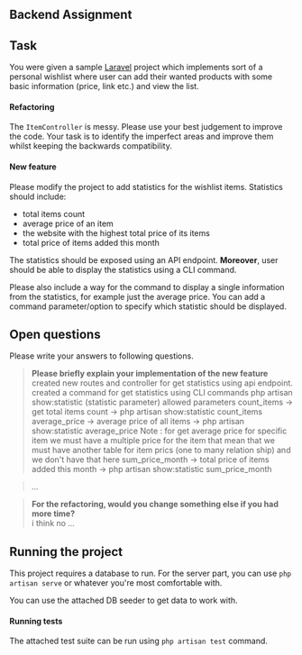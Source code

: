 ## Backend Assignment

## Task
You were given a sample [Laravel][laravel] project which implements sort of a personal wishlist
where user can add their wanted products with some basic information (price, link etc.) and
view the list.

#### Refactoring
The `ItemController` is messy. Please use your best judgement to improve the code. Your task
is to identify the imperfect areas and improve them whilst keeping the backwards compatibility.

#### New feature
Please modify the project to add statistics for the wishlist items. Statistics should include:

- total items count
- average price of an item
- the website with the highest total price of its items
- total price of items added this month

The statistics should be exposed using an API endpoint. **Moreover**, user should be able to
display the statistics using a CLI command.

Please also include a way for the command to display a single information from the statistics,
for example just the average price. You can add a command parameter/option to specify which
statistic should be displayed.

## Open questions
Please write your answers to following questions.

> **Please briefly explain your implementation of the new feature**  
>  created new routes and controller for get statistics using api endpoint.
>   created a command for get statistics  using CLI commands
>   php artisan show:statistic (statistic parameter)
>   allowed parameters
>       count_items     -> get total items count                -> php artisan show:statistic count_items
>       average_price   -> average price of all items           -> php artisan show:statistic average_price 
>                Note : for get average price for specific item we must have a multiple price for the item that mean that
>               we must have another table for item prics (one to many relation ship) and we don't have that here
>       sum_price_month -> total price of items added this month -> php artisan show:statistic sum_price_month

>          
> _..._

> **For the refactoring, would you change something else if you had more time?**  
>  i think no
> _..._

## Running the project
This project requires a database to run. For the server part, you can use `php artisan serve`
or whatever you're most comfortable with.

You can use the attached DB seeder to get data to work with.

#### Running tests
The attached test suite can be run using `php artisan test` command.

[laravel]: https://laravel.com/docs/8.x
